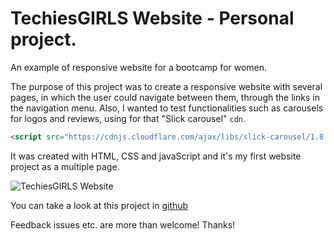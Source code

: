 # TechiesGIRLS Website - Personal project.

An example of responsive website for a bootcamp for women.

The purpose of this project was to create a responsive website with several pages, in which the user could navigate between them, through the links in the navigation menu. Also, I wanted to test functionalities such as carousels for logos and reviews, using for that "Slick carousel" ```cdn```.

```HTML
<script src="https://cdnjs.cloudflare.com/ajax/libs/slick-carousel/1.8.1/slick.min.js" integrity="sha512-XtmMtDEcNz2j7ekrtHvOVR4iwwaD6o/FUJe6+Zq+HgcCsk3kj4uSQQR8weQ2QVj1o0Pk6PwYLohm206ZzNfubg==" crossorigin="anonymous" referrerpolicy="no-referrer"></script>
```

It was created with HTML, CSS and javaScript and it's my first website project as a multiple page.


![TechiesGIRLS Website](https://res.cloudinary.com/drpcjt13x/image/upload/v1632308449/Proyectos/TechiesGIRLS-website/TechiesGIRLS-Home_vrgopn.jpg "TechiesGIRLS Website")


You can take a look at this project in [github](https://guacig.github.io/techiesgirls-website/)

Feedback issues etc. are more than welcome! Thanks!
